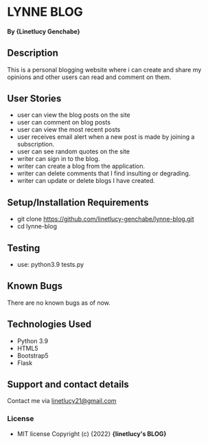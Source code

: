 # LYNNE BLOG

#### By **{Linetlucy Genchabe}**
## Description
This is a personal blogging website where i can create and share my opinions and other users can read and comment on them.

## User Stories

* user can view the blog posts on the site
* user can comment on blog posts
* user can view the most recent posts
* user receives email alert when a new post is made by joining a subscription.
* user can see random quotes on the site
* writer can sign in to the blog.
* writer can create a blog from the application.
* writer can delete comments that I find insulting or degrading.
* writer can update or delete blogs I have created.


## Setup/Installation Requirements
* git clone https://github.com/linetlucy-genchabe/lynne-blog.git
* cd lynne-blog

## Testing 
* use: python3.9 tests.py

## Known Bugs
There are no known bugs as of now.
## Technologies Used
* Python 3.9
* HTML5
* Bootstrap5
* Flask

## Support and contact details
Contact me via linetlucy21@gmail.com
### License
* MIT license
Copyright (c) {2022} **{linetlucy's BLOG}**